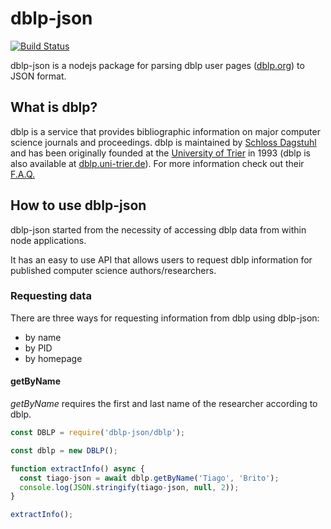 # dblp-json

[![Build Status](https://travis-ci.com/tiagolb/dblp-json.svg?token=xhsWaHogffxMqjsFW8Ap&branch=master)](https://travis-ci.com/tiagolb/dblp-json)

dblp-json is a nodejs package for parsing dblp user pages ([dblp.org](https://dblp.org/)) to JSON format.

## What is dblp?

dblp is a service that provides bibliographic information on major computer science journals and proceedings. dblp is maintained by [Schloss Dagstuhl](https://www.dagstuhl.de/) and has been originally founded at the [University of Trier](https://www.uni-trier.de/) in 1993 (dblp is also available at [dblp.uni-trier.de](https://dblp.uni-trier.de/)). For more information check out their [F.A.Q.](https://dblp.org/faq/)

## How to use dblp-json

dblp-json started from the necessity of accessing dblp data from within node applications.

It has an easy to use API that allows users to request dblp information for published computer science authors/researchers.

### Requesting data

There are three ways for requesting information from dblp using dblp-json:

* by name
* by PID
* by homepage

#### getByName

*getByName* requires the first and last name of the researcher according to dblp.

```js
const DBLP = require('dblp-json/dblp');

const dblp = new DBLP();

function extractInfo() async {
  const tiago-json = await dblp.getByName('Tiago', 'Brito');
  console.log(JSON.stringify(tiago-json, null, 2));
}

extractInfo();

```



